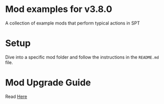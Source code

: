 # Mod examples for v3.8.0

A collection of example mods that perform typical actions in SPT

# Setup

Dive into a specific mod folder and follow the instructions in the `README.md` file.

# Mod Upgrade Guide

Read [Here](https://hub.sp-tarkov.com/doc/entry/51-modding-in-2-4-0/)
